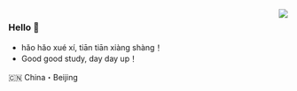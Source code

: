 <img align="right" src="https://github-readme-stats.vercel.app/api?username=zbyufei&show_icons=true&icon_color=805AD5&text_color=718096&bg_color=ffffff&hide_title=true" />

### Hello 👋

> 
- hǎo hǎo xué xí, tiān tiān xiàng shàng！  
- Good good study, day day up！  

🇨🇳 China・Beijing
